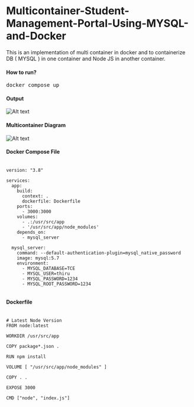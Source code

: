 # Multicontainer-Student-Management-Portal-Using-MYSQL-and-Docker

This is an implementation of multi container in docker and to containerize DB ( MYSQL ) in one container and Node JS in another container.

<h4>How to run?</h4>

<pre>docker compose up</pre>

<h4>Output</h4>

![Alt text](public/image-1.png)

<h4>Multicontainer Diagram</h4>

![Alt text](public/Multicontainer.png)

<h4>Docker Compose File</h4>

<pre>
  <code> 
version: "3.8"

services: 
  app:
    build: 
      context: .
      dockerfile: Dockerfile
    ports: 
      - 3000:3000
    volumes: 
      - .:/usr/src/app
      - '/usr/src/app/node_modules'
    depends_on: 
      - mysql_server
  
  mysql_server:
    command: --default-authentication-plugin=mysql_native_password
    image: mysql:5.7
    environment: 
      - MYSQL_DATABASE=TCE
      - MYSQL_USER=thiru
      - MYSQL_PASSWORD=1234
      - MYSQL_ROOT_PASSWORD=1234
  </code>
</pre>

<h4>Dockerfile</h4>

<pre>
  <code>
# Latest Node Version
FROM node:latest
    
WORKDIR /usr/src/app

COPY package*.json .

RUN npm install

VOLUME [ "/usr/src/app/node_modules" ]

COPY . .

EXPOSE 3000

CMD ["node", "index.js"]
  </code>
</pre>
